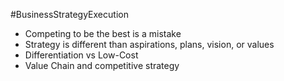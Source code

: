 #BusinessStrategyExecution 
- Competing to be the best is a mistake
- Strategy is different than aspirations, plans, vision, or values
- Differentiation vs Low-Cost
- Value Chain and competitive strategy